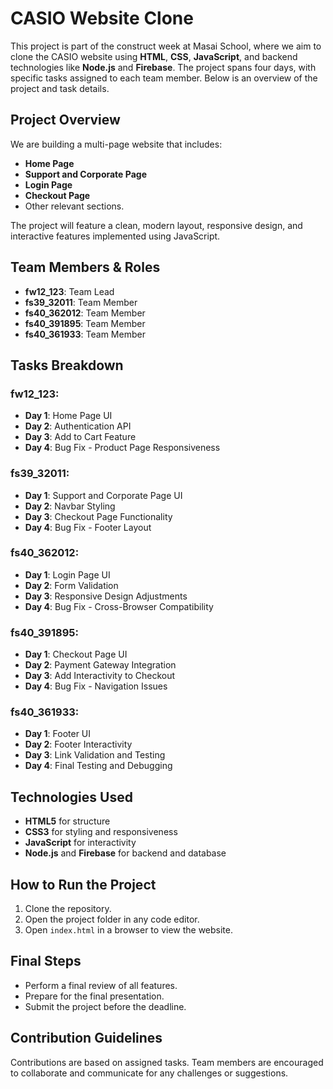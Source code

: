 # CASIO Website Clone

This project is part of the construct week at Masai School, where we aim to clone the CASIO website using **HTML**, **CSS**, **JavaScript**, and backend technologies like **Node.js** and **Firebase**. The project spans four days, with specific tasks assigned to each team member. Below is an overview of the project and task details.

## Project Overview

We are building a multi-page website that includes:
- **Home Page**
- **Support and Corporate Page**
- **Login Page**
- **Checkout Page**
- Other relevant sections.

The project will feature a clean, modern layout, responsive design, and interactive features implemented using JavaScript.

## Team Members & Roles

- **fw12_123**: Team Lead
- **fs39_32011**: Team Member
- **fs40_362012**: Team Member
- **fs40_391895**: Team Member
- **fs40_361933**: Team Member

## Tasks Breakdown

### **fw12_123:**
- **Day 1**: Home Page UI
- **Day 2**: Authentication API
- **Day 3**: Add to Cart Feature
- **Day 4**: Bug Fix - Product Page Responsiveness

### **fs39_32011:**
- **Day 1**: Support and Corporate Page UI
- **Day 2**: Navbar Styling
- **Day 3**: Checkout Page Functionality
- **Day 4**: Bug Fix - Footer Layout

### **fs40_362012:**
- **Day 1**: Login Page UI
- **Day 2**: Form Validation
- **Day 3**: Responsive Design Adjustments
- **Day 4**: Bug Fix - Cross-Browser Compatibility

### **fs40_391895:**
- **Day 1**: Checkout Page UI
- **Day 2**: Payment Gateway Integration
- **Day 3**: Add Interactivity to Checkout
- **Day 4**: Bug Fix - Navigation Issues

### **fs40_361933:**
- **Day 1**: Footer UI
- **Day 2**: Footer Interactivity
- **Day 3**: Link Validation and Testing
- **Day 4**: Final Testing and Debugging

## Technologies Used

- **HTML5** for structure
- **CSS3** for styling and responsiveness
- **JavaScript** for interactivity
- **Node.js** and **Firebase** for backend and database

## How to Run the Project

1. Clone the repository.
2. Open the project folder in any code editor.
3. Open `index.html` in a browser to view the website.

## Final Steps

- Perform a final review of all features.
- Prepare for the final presentation.
- Submit the project before the deadline.

## Contribution Guidelines

Contributions are based on assigned tasks. Team members are encouraged to collaborate and communicate for any challenges or suggestions.